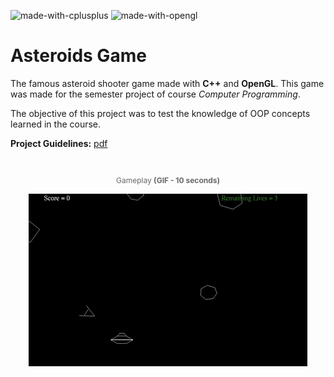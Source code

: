 ![made-with-cplusplus](https://img.shields.io/badge/Made%20with-C++-informational?style=flat-square)
![made-with-opengl](https://img.shields.io/badge/Made%20with-OpenGL-informational?style=flat-square)

# Asteroids Game

The famous asteroid shooter game made with **C++** and **OpenGL**. This game was made for the semester project of course _Computer Programming_.

The objective of this project was to test the knowledge of OOP concepts learned in the course.

**Project Guidelines:** [pdf](assets/Asteroids.pdf)

<br />

<p align="center" style="font-size:12px;color:dimgray;">Gameplay <strong>(GIF - 10 seconds)</strong>
</p>
<p align="center">
    <img src="assets/gameplay.gif" alt="Asteroids Gameplay"/>
</p>
